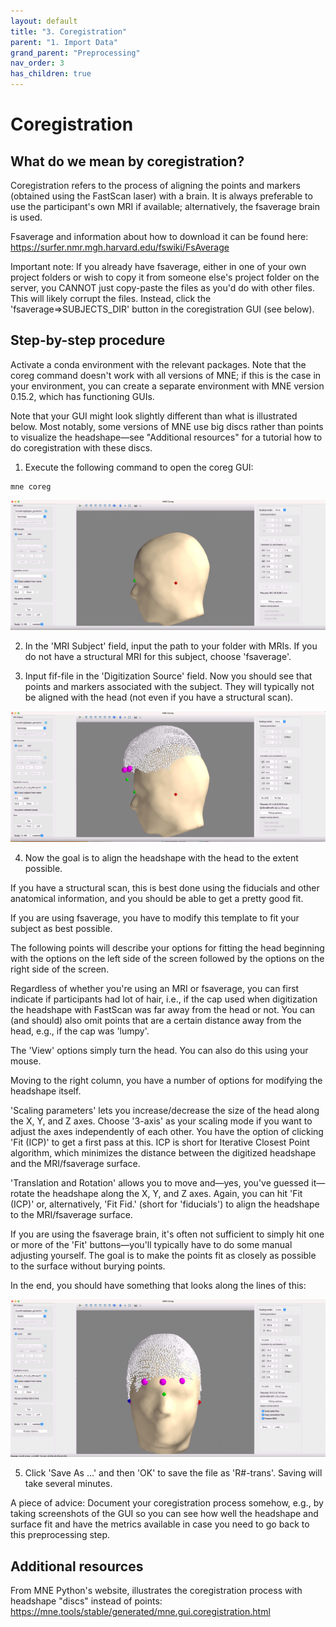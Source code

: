 ```yaml
---
layout: default
title: "3. Coregistration"
parent: "1. Import Data"
grand_parent: "Preprocessing"
nav_order: 3
has_children: true
---
```


# Coregistration

## What do we mean by coregistration?

Coregistration refers to the process of aligning the points and markers (obtained using the FastScan laser) with a brain. It is always preferable to use the participant's own MRI if available; alternatively, the fsaverage brain is used.

Fsaverage and information about how to download it can be found here: https://surfer.nmr.mgh.harvard.edu/fswiki/FsAverage

Important note: If you already have fsaverage, either in one of your own project folders or wish to copy it from someone else's project folder on the server, you CANNOT just copy-paste the files as you'd do with other files. This will likely corrupt the files. Instead, click the 'fsaverage=>SUBJECTS_DIR' button in the coregistration GUI (see below).

## Step-by-step procedure

Activate a conda environment with the relevant packages. Note that the coreg command doesn't work with all versions of MNE; if this is the case in your environment, you can create a separate environment with MNE version 0.15.2, which has functioning GUIs.

Note that your GUI might look slightly different than what is illustrated below. Most notably, some versions of MNE use big discs rather than points to visualize the headshape—see "Additional resources" for a tutorial how to do coregistration with these discs.

1. Execute the following command to open the coreg GUI:

```
mne coreg
```

![coreg_initial_gui](../../../images/coreg_initial_gui.png)

2. In the 'MRI Subject' field, input the path to your folder with MRIs. If you do not have a structural MRI for this subject, choose 'fsaverage'.

3. Input fif-file in the 'Digitization Source' field. Now you should see that points and markers  associated with the subject. They will typically not be aligned with the head (not even if you have a structural scan).

![coreg_wrong_placement](../../../images/coreg_wrong_placement.png)

4. Now the goal is to align the headshape with the head to the extent possible.

If you have a structural scan, this is best done using the fiducials and other anatomical information, and you should be able to get a pretty good fit.

If you are using fsaverage, you have to modify this template to fit your subject as best possible.

The following points will describe your options for fitting the head beginning with the options on the left side of the screen followed by the options on the right side of the screen.

Regardless of whether you're using an MRI or fsaverage, you can first indicate if participants had lot of hair, i.e., if the cap used when digitization the headshape with FastScan was far away from the head or not. You can (and should) also omit points that are a certain distance away from the head, e.g., if the cap was 'lumpy'.

The 'View' options simply turn the head. You can also do this using your mouse.

Moving to the right column, you have a number of options for modifying the headshape itself.

'Scaling parameters' lets you increase/decrease the size of the head along the X, Y, and Z axes. Choose '3-axis' as your scaling mode if you want to adjust the axes independently of each other. You have the option of clicking 'Fit (ICP)' to get a first pass at this. ICP is short for Iterative Closest Point algorithm, which minimizes the distance between the digitized headshape and the MRI/fsaverage surface.

'Translation and Rotation' allows you to move and—yes, you've guessed it—rotate the headshape along the X, Y, and Z axes. Again, you can hit 'Fit (ICP)' or, alternatively, 'Fit Fid.' (short for 'fiducials') to align the headshape to the MRI/fsaverage surface.

If you are using the fsaverage brain, it's often not sufficient to simply hit one or more of the 'Fit' buttons—you'll typically have to do some manual adjusting yourself. The goal is to make the points fit as closely as possible to the surface without burying points.

In the end, you should have something that looks along the lines of this:

![coreg_done](../../../images/coreg_done.png)

5. Click 'Save As ...' and then 'OK' to save the file as 'R#-trans'. Saving will take several minutes.

A piece of advice: Document your coregistration process somehow, e.g., by taking screenshots of the GUI so you can see how well the headshape and surface fit and have the metrics available in case you need to go back to this preprocessing step.

## Additional resources

From MNE Python's website, illustrates the coregistration process with headshape "discs" instead of points:
https://mne.tools/stable/generated/mne.gui.coregistration.html
